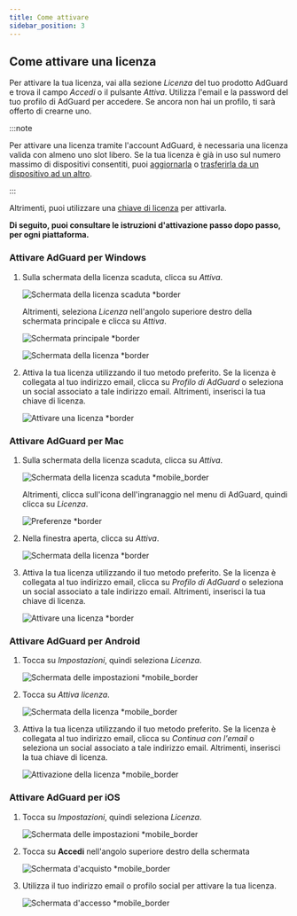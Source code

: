 ```yaml
---
title: Come attivare
sidebar_position: 3
---
```


## Come attivare una licenza

Per attivare la tua licenza, vai alla sezione *Licenza* del tuo prodotto AdGuard e trova il campo *Accedi* o il pulsante *Attiva*. Utilizza l'email e la password del tuo profilo di AdGuard per accedere. Se ancora non hai un profilo, ti sarà offerto di crearne uno.

:::note

Per attivare una licenza tramite l'account AdGuard, è necessaria una licenza valida con almeno uno slot libero. Se la tua licenza è già in uso sul numero massimo di dispositivi consentiti, puoi [aggiornarla](../payment-options#upgrade) o [trasferirla da un dispositivo ad un altro](../transfer).

:::

Altrimenti, puoi utilizzare una [chiave di licenza](../what-is#license-key) per attivarla.

**Di seguito, puoi consultare le istruzioni d'attivazione passo dopo passo, per ogni piattaforma.**

### Attivare AdGuard per Windows

1. Sulla schermata della licenza scaduta, clicca su *Attiva*.

    ![Schermata della licenza scaduta *border](https://cdn.adtidy.org/blog/new/eapwtexp.png)

    Altrimenti, seleziona *Licenza* nell'angolo superiore destro della schermata principale e clicca su *Attiva*.

    ![Schermata principale *border](https://cdn.adtidy.org/blog/new/ca313hmain-screen.png)

    ![Schermata della licenza *border](https://cdn.adtidy.org/blog/new/n7nkclicense-screen.png)

1. Attiva la tua licenza utilizzando il tuo metodo preferito. Se la licenza è collegata al tuo indirizzo email, clicca su *Profilo di AdGuard* o seleziona un social associato a tale indirizzo email. Altrimenti, inserisci la tua chiave di licenza.

    ![Attivare una licenza *border](https://cdn.adtidy.org/blog/new/lnzz5activate-license.png)

### Attivare AdGuard per Mac

1. Sulla schermata della licenza scaduta, clicca su *Attiva*.

    ![Schermata della licenza scaduta *mobile_border](https://cdn.adtidy.org/blog/new/o9bhtexpired-screen.png)

    Altrimenti, clicca sull'icona dell'ingranaggio nel menu di AdGuard, quindi clicca su *Licenza*.

    ![Preferenze *border](https://cdn.adtidy.org/blog/new/xuyqmpreferences.png)

1. Nella finestra aperta, clicca su *Attiva*.

    ![Schermata della licenza *border](https://cdn.adtidy.org/blog/new/8rbc8license-screen.png)

1. Attiva la tua licenza utilizzando il tuo metodo preferito. Se la licenza è collegata al tuo indirizzo email, clicca su *Profilo di AdGuard* o seleziona un social associato a tale indirizzo email. Altrimenti, inserisci la tua chiave di licenza.

    ![Attivare una licenza *border](https://cdn.adtidy.org/blog/new/tws3jkactivate-license.png)

### Attivare AdGuard per Android

1. Tocca su *Impostazioni*, quindi seleziona *Licenza*.

    ![Schermata delle impostazioni *mobile_border](https://cdn.adtidy.org/blog/new/sbdcysettings.png)

1. Tocca su *Attiva licenza*.

    ![Schermata della licenza *mobile_border](https://cdn.adtidy.org/blog/new/04fs1license-screen.png)

1. Attiva la tua licenza utilizzando il tuo metodo preferito. Se la licenza è collegata al tuo indirizzo email, clicca su *Continua con l'email* o seleziona un social associato a tale indirizzo email. Altrimenti, inserisci la tua chiave di licenza.

    ![Attivazione della licenza *mobile_border](https://cdn.adtidy.org/blog/new/sbxttactivate-license.png)

### Attivare AdGuard per iOS

1. Tocca su *Impostazioni*, quindi seleziona *Licenza*.

    ![Schermata delle impostazioni *mobile_border](https://cdn.adtidy.org/blog/new/uf8f1fsettings.png)

1. Tocca su **Accedi** nell'angolo superiore destro della schermata

    ![Schermata d'acquisto *mobile_border](https://cdn.adtidy.org/blog/new/10j5bhpurchase-page.png)

1. Utilizza il tuo indirizzo email o profilo social per attivare la tua licenza.

    ![Schermata d'accesso *mobile_border](https://cdn.adtidy.org/blog/new/prnjdlogin-page.png)
